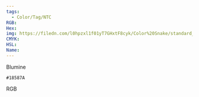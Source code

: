 ```yaml
---
tags:
  - Color/Tag/NTC
RGB:
Hex:
img: https://filedn.com/l0hpzxl1f01yT7GHxtF8cyk/Color%20Snake/standard_csv_to_svg/18587A.svg
CMYK:
HSL:
Name:
---
```

Blumine
```palette
#18587A
```
RGB
